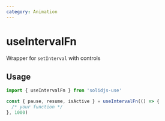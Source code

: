 ```yaml
---
category: Animation
---
```


# useIntervalFn

Wrapper for `setInterval` with controls

## Usage

```js
import { useIntervalFn } from 'solidjs-use'

const { pause, resume, isActive } = useIntervalFn(() => {
  /* your function */
}, 1000)
```
